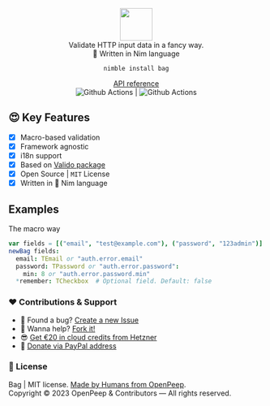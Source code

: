 <p align="center">
  <img src="https://github.com/openpeep/bag/blob/main/.github/logo.png" width="64px"><br>
  Validate HTTP input data in a fancy way.<br>👑 Written in Nim language
</p>

<p align="center">
  <code>nimble install bag</code>
</p>

<p align="center">
  <a href="https://openpeep.github.io/bag">API reference</a><br>
  <img src="https://github.com/openpeep/bag/workflows/test/badge.svg" alt="Github Actions"> | <img src="https://github.com/openpeep/bag/workflows/docs/badge.svg" alt="Github Actions">
</p>

## 😍 Key Features
- [x] Macro-based validation
- [x] Framework agnostic
- [x] i18n support
- [x] Based on [Valido package](https://github.com/openpeep/valido)
- [x] Open Source | `MIT` License
- [x] Written in 👑 Nim language

## Examples

The macro way
```nim
var fields = [("email", "test@example.com"), ("password", "123admin")]
newBag fields:
  email: TEmail or "auth.error.email"
  password: TPassword or "auth.error.password":
    min: 8 or "auth.error.password.min"
  *remember: TCheckbox  # Optional field. Default: false
```

### ❤ Contributions & Support
- 🐛 Found a bug? [Create a new Issue](https://github.com/openpeep/bag/issues)
- 👋 Wanna help? [Fork it!](https://github.com/openpeep/bag/fork)
- 😎 [Get €20 in cloud credits from Hetzner](https://hetzner.cloud/?ref=Hm0mYGM9NxZ4)
- 🥰 [Donate via PayPal address](https://www.paypal.com/donate/?hosted_button_id=RJK3ZTDWPL55C)

### 🎩 License
Bag | MIT license. [Made by Humans from OpenPeep](https://github.com/openpeep).<br>
Copyright &copy; 2023 OpenPeep & Contributors &mdash; All rights reserved.
